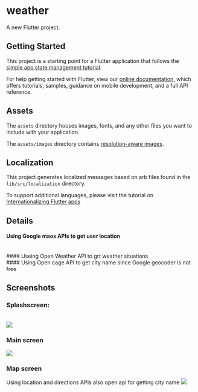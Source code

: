 # weather

A new Flutter project.

## Getting Started

This project is a starting point for a Flutter application that follows the
[simple app state management
tutorial](https://flutter.dev/docs/development/data-and-backend/state-mgmt/simple).

For help getting started with Flutter, view our
[online documentation](https://flutter.dev/docs), which offers tutorials,
samples, guidance on mobile development, and a full API reference.

## Assets

The `assets` directory houses images, fonts, and any other files you want to
include with your application.

The `assets/images` directory contains [resolution-aware
images](https://flutter.dev/docs/development/ui/assets-and-images#resolution-aware).

## Localization

This project generates localized messages based on arb files found in
the `lib/src/localization` directory.

To support additional languages, please visit the tutorial on
[Internationalizing Flutter
apps](https://flutter.dev/docs/development/accessibility-and-localization/internationalization)

## Details 
#### Using Google maos APIs to get user location
<br/>
#### Useing Open Weather API to grt weather situations
<br/>
#### Using Open cage API to get city name since Google geocoder is not free





## Screenshots


### Splashscreen:
<br/>
<img src="https://github.com/SobhieSaad/weather/blob/master/Screenshot_20220206_221556_com.example.weather.jpg">


### Main screen
<img src="https://github.com/SobhieSaad/weather/blob/master/Screenshot_20220206_221559_com.example.weather.jpg">

### Map screen

Using location and directions APIs also open api for getting city name
<img src="https://github.com/SobhieSaad/weather/blob/master/Screenshot_20220207_011813_com.example.weather.jpg" >
